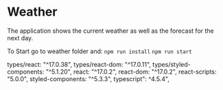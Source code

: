 # Weather

The application shows the current weather as well as the forecast for the next day.

To Start go to weather folder and:
`npm run install`
`npm run start`


types/react: "^17.0.38",
types/react-dom: "^17.0.11",
types/styled-components: "^5.1.20",
react: "^17.0.2",
react-dom: "^17.0.2",
react-scripts: "5.0.0",
styled-components: "^5.3.3",
typescript": ^4.5.4",
